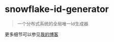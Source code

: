 # snowflake-id-generator

> 一个分布式系统的全局唯一Id生成器

更多细节可以参见[我的博客](https://ayang818.gitee.io/blog/2019/12/14/%E5%86%99%E5%86%99%E5%88%86%E5%B8%83%E5%BC%8F%E5%94%AF%E4%B8%80ID-snowflake%E7%AE%97%E6%B3%95%E7%9A%84%E5%AE%9E%E7%8E%B0/)